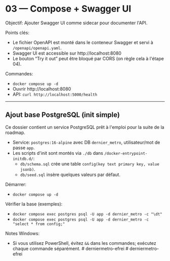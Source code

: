 
# 03 — Compose + Swagger UI

Objectif: Ajouter Swagger UI comme sidecar pour documenter l'API.

Points clés:
- Le fichier OpenAPI est monté dans le conteneur Swagger et servi à `/openapi/openapi.yaml`.
- Swagger UI est accessible sur http://localhost:8080
- Le bouton “Try it out” peut être bloqué par CORS (on règle cela à l'étape 04).

Commandes:
- `docker compose up -d`
- Ouvrir http://localhost:8080
- API: `curl http://localhost:5000/health`

---

## Ajout base PostgreSQL (init simple)

Ce dossier contient un service PostgreSQL prêt à l'emploi pour la suite de la roadmap.

- Service: `postgres:16-alpine` avec DB `dernier_metro`, utilisateur/mot de passe `app`.
- Les scripts d'init sont montés via `./db` dans `/docker-entrypoint-initdb.d/`:
  - `db/schema.sql` crée une table `config(key text primary key, value jsonb)`.
  - `db/seed.sql` insère quelques valeurs par défaut.

Démarrer:

- `docker compose up -d`

Vérifier la base (exemples):

- `docker compose exec postgres psql -U app -d dernier_metro -c "\dt"`
- `docker compose exec postgres psql -U app -d dernier_metro -c "select * from config;"`

Notes Windows:

- Si vous utilisez PowerShell, évitez `&&` dans les commandes; exécutez chaque commande séparément.
#   d e r n i e r m e t r o - e f r e i  
 #   d e r n i e r m e t r o - e f r e i  
 